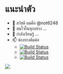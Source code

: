 # แนะนำตัว
- 👋 สวัสดี ผมคือ @not6248
- 👀 สนใจในทุกอย่าง ...
- 🌱 กำลังเรียนรู้ ...
- 📫 ช่องทางติดต่อ
    - [![Build Status](https://img.shields.io/badge/-เอกภพ-1877F2?logo=Facebook&logoColor=white)](https://www.facebook.com/Not6248)
    - [![Build Status](https://img.shields.io/badge/-แตงโม-000000?logo=Steam&logoColor=white)](https://steamcommunity.com/id/NOT6248)
    - [![Build Status](https://img.shields.io/badge/-NOT6248-FF0000?logo=YouTube&logoColor=white)](https://www.youtube.com/c/not6248)



![](https://i.redd.it/ui69p6c45bz61.jpg)

    
<!---
not6248/not6248 is a ✨ special ✨ repository because its `README.md` (this file) appears on your GitHub profile.
You can click the Preview link to take a look at your changes.
--->
